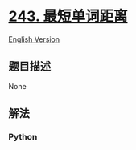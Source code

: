 # [243. 最短单词距离](https://leetcode-cn.com/problems/shortest-word-distance)

[English Version](/leetcode/0200-0299/0243.Shortest%20Word%20Distance/README_EN.md)

## 题目描述

<!-- 这里写题目描述 -->

None

## 解法

<!-- 这里可写通用的实现逻辑 -->

<!-- tabs:start -->

### **Python**

<!-- 这里可写当前语言的特殊实现逻辑 -->

```python

```

<!-- tabs:end -->
